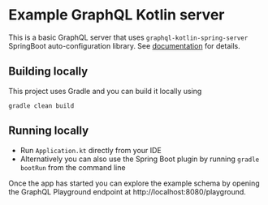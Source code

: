 # Example GraphQL Kotlin server

This is a basic GraphQL server that uses `graphql-kotlin-spring-server` SpringBoot auto-configuration library. See
[documentation](https://expediagroup.github.io/graphql-kotlin/docs/server/spring-server/spring-overview) for details.

## Building locally

This project uses Gradle and you can build it locally using

```shell script
gradle clean build
```

## Running locally

* Run `Application.kt` directly from your IDE
* Alternatively you can also use the Spring Boot plugin by running `gradle bootRun` from the command line

Once the app has started you can explore the example schema by opening the GraphQL Playground endpoint at http://localhost:8080/playground.
